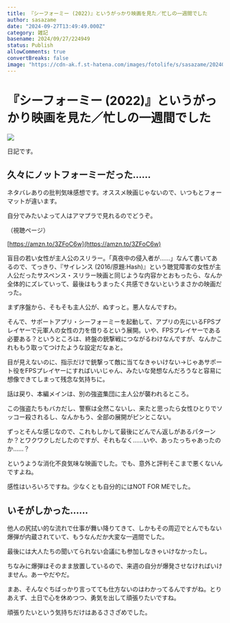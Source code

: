 ```yaml
---
title: 『シーフォーミー (2022)』というがっかり映画を見た／忙しの一週間でした
author: sasazame
date: "2024-09-27T13:49:49.000Z"
category: 雑記
basename: 2024/09/27/224949
status: Publish
allowComments: true
convertBreaks: false
image: "https://cdn-ak.f.st-hatena.com/images/fotolife/s/sasazame/20240927/20240927223603.png"
---
```

# 『シーフォーミー (2022)』というがっかり映画を見た／忙しの一週間でした

![](https://cdn-ak.f.st-hatena.com/images/fotolife/s/sasazame/20240927/20240927223603.png)

日記です。

<!-- Extended Body -->

## 久々にノットフォーミーだった……

ネタバレありの批判気味感想です。オススメ映画じゃないので、いつもとフォーマットが違います。

自分でみたいよって人はアマプラで見れるのでどうぞ。

（視聴ページ）

[https://amzn.to/3ZFoC6w](https://amzn.to/3ZFoC6w)

盲目の若い女性が主人公のスリラー。「真夜中の侵入者が……」なんて書いてあるので、てっきり、『サイレンス (2016/原題:Hash)』という聴覚障害の女性が主人公だったサスペンス・スリラー映画と同じような内容かとおもったら、なんか全体的にズレていって、最後はもうまったく共感できないというまさかの映画だった。

まず序盤から、そもそも主人公が、ぬすっと。悪人なんですわ。

そんで、サポートアプリ・シーフォーミーを起動して、アプリの先にいるFPSプレイヤーで元軍人の女性の力を借りるという展開。いや、FPSプレイヤーである必要ある？というところは、終盤の銃撃戦につながるわけなんですが、なんかこれももう取ってつけたような設定だなぁと。

目が見えないのに、指示だけで銃撃って敵に当てなきゃいけない→じゃあサポート役をFPSプレイヤーにすればいいじゃん、みたいな発想なんだろうなと容易に想像できてしまって残念な気持ちに。

話は戻り、本編メインは、別の強盗集団に主人公が襲われるところ。

この強盗たちもバカだし、警察は全然こないし、来たと思ったら女性ひとりでソッコー殺されるし、なんかもう、全部の展開がピンとこない。

ずっとそんな感じなので、これもしかして最後にどんでん返しがあるパターンか？とワクワクしだしたのですが、それもなく……いや、あったっちゃあったのか……？

というような消化不良気味な映画でした。でも、意外と評判そこまで悪くないんですよね。

感性はいろいろですね。少なくとも自分的にはNOT FOR MEでした。

## いそがしかった……

他人の尻拭い的な流れで仕事が舞い降りてきて、しかもその周辺でとんでもない爆弾が内蔵されていて、もうなんだか大変な一週間でした。

最後には大人たちの聞いてられない会議にも参加しなきゃいけなかったし。

ちなみに爆弾はそのまま放置しているので、来週の自分が爆発させなければいけません。あーやだやだ。

まあ、そんなぐちばっかり言ってても仕方ないのはわかってるんですがね。とりあえず、土日で心を休めつつ、勇気を出して頑張りたいですね。

頑張りたいという気持ちだけはあるささざめでした。